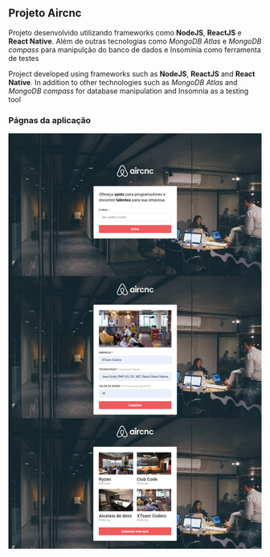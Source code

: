 ## Projeto Aircnc
Projeto desenvolvido utilizando frameworks como **NodeJS**, **ReactJS** e **React Native**. Além de outras tecnologias como *MongoDB Atlas* e *MongoDB compass* para manipulção do banco de dados e Insominia como ferramenta de testes

Project developed using frameworks such as **NodeJS**, **ReactJS** and **React Native**. In addition to other technologies such as *MongoDB Atlas* and *MongoDB compass* for database manipulation and Insomnia as a testing tool

### Págnas da aplicação
![Image](https://github.com/irrigador/Portifolio/blob/main/imagem1.png?raw=true)

